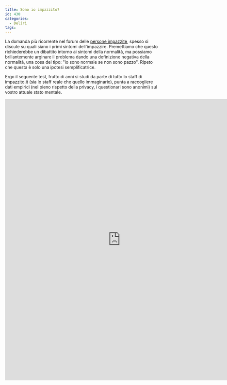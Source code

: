 ```yaml
---
title: Sono io impazzito?
id: 430
categories:
  - Deliri
tags:
---
```


La domanda più ricorrente nel forum delle [persone impazzite](http://www.cattoliciromani.com/forum/index.php), spesso si discute su quali siano i primi sintomi dell'impazzire.
Premettiamo che questo richiederebbe un dibattito intorno ai sintomi della normalità, ma possiamo brillantemente arginare il problema dando una definizione negativa della normalità, una cosa del tipo: "io sono normale se non sono pazzo". Ripeto che questa è solo una ipotesi semplificatrice.

Ergo il seguente test, frutto di anni si studi da parte di tutto lo staff di impazzito.it (sia lo staff reale che quello immaginario), punta a raccogliere dati empirici (nel pieno rispetto della privacy, i questionari sono anonimi) sul vostro attuale stato mentale.

<iframe src="https://spreadsheets.google.com/embeddedform?formkey=dHRsLUYySHRlYjkyam5BOE4zRVhpMnc6MQ" width="760" height="926" frameborder="0" marginheight="0" marginwidth="0">Loading...</iframe>

 